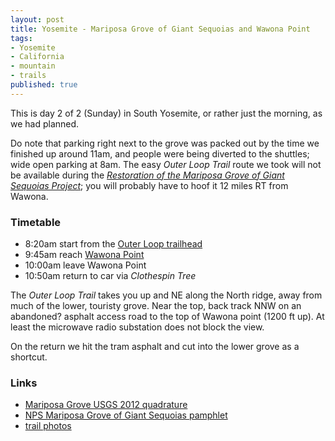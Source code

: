 ```yaml
---
layout: post
title: Yosemite - Mariposa Grove of Giant Sequoias and Wawona Point
tags:
- Yosemite
- California
- mountain
- trails
published: true
---
```

This is day 2 of 2 (Sunday) in South Yosemite, or rather just the morning,
as we had planned.

Do note that parking right next to the grove was packed out by the time we
finished up around 11am, and people were being diverted to the shuttles;
wide open parking at 8am.
The easy _Outer Loop Trail_ route we took will not be available during the
[_Restoration of the Mariposa Grove of Giant Sequoias Project_](http://www.nps.gov/yose/planyourvisit/mariposagrove.htm);
you will probably have to hoof it 12 miles RT from Wawona.


### Timetable ###
- 8:20am start from the
[Outer Loop trailhead](https://www.google.com/maps/@37.5028996,-119.60993,106m/data=!3m1!1e3)
- 9:45am reach [Wawona Point](https://www.google.com/maps/@37.5186283,-119.6006758,105m/data=!3m1!1e3)
- 10:00am leave Wawona Point
- 10:50am return to car via _Clothespin Tree_

The _Outer Loop Trail_ takes you up and NE along the North ridge,
away from much of the lower, touristy grove. Near the top, back track NNW on
an abandoned? asphalt access road to the top of Wawona point (1200 ft up).
At least the microwave radio substation does not block the view.

On the return we hit the tram asphalt and cut into the lower grove as a shortcut.


### Links ###
- [Mariposa Grove USGS 2012 quadrature](https://drive.google.com/file/d/0B0yT30uCaFvvUW9JUzdTRll6UFk/view?usp=sharing)
- [NPS Mariposa Grove of Giant Sequoias pamphlet](https://drive.google.com/file/d/0B0yT30uCaFvvVkduM0oyYVpoSGc/view?usp=sharing)
- [trail photos](https://www.dropbox.com/sc/e9mfqihsh38wctd/AAAnUEPHqEflDvxjwz4pd6tNa)
